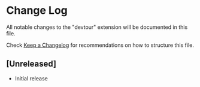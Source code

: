 # Change Log

All notable changes to the "devtour" extension will be documented in this file.

Check [Keep a Changelog](http://keepachangelog.com/) for recommendations on how to structure this file.

## [Unreleased]

- Initial release